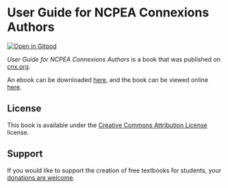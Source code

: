 # User Guide for NCPEA Connexions Authors

[![Open in Gitpod](https://gitpod.io/button/open-in-gitpod.svg)](https://gitpod.io/from-referrer/)

_User Guide for NCPEA Connexions Authors_ is a book that was published on [cnx.org](https://cnx.org/).

An ebook can be downloaded [here](https://github.com/cnx-user-books/cnxbook-user-guide-for-ncpea-connexions-authors/releases/latest), and the book can be viewed online [here](https://github.com/cnx-user-books/cnxbook-user-guide-for-ncpea-connexions-authors/releases/latest).

## License
This book is available under the [Creative Commons Attribution License](./LICENSE) license.

## Support
If you would like to support the creation of free textbooks for students, your [donations are welcome](https://riceconnect.rice.edu/donation/support-openstax-banner).
